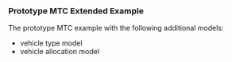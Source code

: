 
### Prototype MTC Extended Example

The prototype MTC example with the following additional models:
* vehicle type model
* vehicle allocation model
